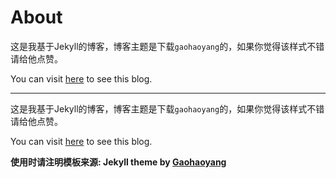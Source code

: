 # About

这是我基于Jekyll的博客，博客主题是下载`gaohaoyang`的，如果你觉得该样式不错请给他点赞。

You can visit [here](http://gaohaoyang.github.io) to see this blog.

---

这是我基于Jekyll的博客，博客主题是下载`gaohaoyang`的，如果你觉得该样式不错请给他点赞。

You can visit [here](http://gaohaoyang.github.io) to see this blog.

**使用时请注明模板来源:  Jekyll theme by [Gaohaoyang](https://github.com/Gaohaoyang/gaohaoyang.github.io)**



